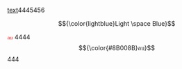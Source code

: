 <ins>text</ins>4445456

$${\color{lightblue}Light \space Blue}$$



<code style="color : red">ลบ</code>
4444 $${\color{#8B008B}ลบ}$$ 444
